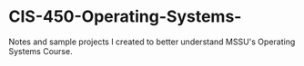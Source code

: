 # CIS-450-Operating-Systems-
Notes and sample projects I created to better understand MSSU's Operating Systems Course. 

